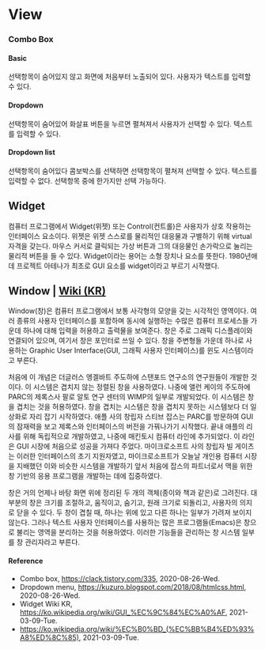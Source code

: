 # View

### Combo Box
#### Basic
선택항목이 숨어있지 않고 화면에 처음부터 노출되어 있다. 사용자가 텍스트를 입력할 수 있다.

#### Dropdown
선택항목이 숨어있어 화살표 버튼을 누르면 펼쳐져서 사용자가 선택할 수 있다. 텍스트를 입력할 수 있다.

#### Dropdown list
선택항목이 숨어있다 콤보박스를 선택하면 선택항목이 펼쳐져 선택할 수 있다. 텍스트를 입력할 수 없다. 선택항목 중에 한가지만 선택 가능하다.

## Widget
컴퓨터 프로그램에서 Widget(위젯) 또는 Control(컨트롤)은 사용자가 상호 작용하는 인터페이스 요소이다. 위젯은 위젯 스스로를 물리적인 대응물과 구별하기 위해 virtual 자격을 갖는다. 마우스 커서로 클릭되는 가상 버튼과 그의 대응물인 손가락으로 눌리는 물리적 버튼을 들 수 있다. Widget이라는 용어는 소형 장치나 요소를 뜻한다. 1980년애데 프로젝트 아테나가 최초로 GUI 요소를 widget이라고 부르기 시작했다.

## Window | [Wiki (KR)](https://ko.wikipedia.org/wiki/%EC%B0%BD_(%EC%BB%B4%ED%93%A8%ED%8C%85))
Window(창)은 컴퓨터 프로그램에서 보통 사각형의 모양을 갖는 시각적인 영역이다. 여러 종류의 사용자 인터페이스를 포함하며 동시에 실행하는 수많은 컴퓨터 프로세스들 가운데 하나에 대해 입력을 허용하고 출력물을 보여준다. 창은 주로 그래픽 디스플레이와 연결되어 있으며, 여기서 창은 포인터로 쓰일 수 있다. 창을 주변형들 가운데 하나로 사용하는 Graphic User Interface(GUI, 그래픽 사용자 인터페이스)를 윈도 시스템이라고 부른다.

처음에 이 개념은 더글러스 엥겔바트 주도하에 스탠포드 연구소의 연구원들이 개발한 것이다. 이 시스템은 겹치지 않는 정렬된 창을 사용하였다. 나중에 앨런 케이의 주도하에 PARC의 제록스사 팔로 알토 연구 센터의 WIMP의 일부로 개발되었다. 이 시스템은 창을 겹치는 것을 허용하였다. 창을 겹치는 시스템은 창을 겹치지 못하는 시스템보다 더 일상화로 자리 잡기 시작하였다. 애플 사의 창립자 스티브 잡스는 PARC를 방문하여 GUI의 잠재력을 보고 제록스와 인터페이스의 버전을 가꿔나가기 시작했다. 끝내 애플의 리사를 위해 독립적으로 개발하였고, 나중에 매킨토시 컴퓨터 라인에 추가되었다. 이 라인은 GUI 시장에 처음으로 성공을 가져다 주었다. 마이크로소프트 사의 창립자 빌 게이츠는 이러한 인터페이스의 초기 지원자였고, 마이크로소프트가 오늘날 개인용 컴퓨터 시장을 지배했던 이와 비슷한 시스템을 개발하기 앞서 처음에 잡스의 파트너로서 맥을 위한 창 기반의 응용 프로그램을 개발하는 데에 집중하였다.

창은 거의 언제나 바탕 화면 위에 정리된 두 개의 객체(종이와 책과 같은)로 그려진다. 대부분의 창은 크기를 조절하고, 움직이고, 숨기고, 원래 크기로 되돌리고, 사용자의 의지로 닫을 수 있다. 두 창이 겹칠 때, 하나는 위에 있고 다른 하나는 일부가 가려져 보이지 않는다. 그러나 텍스트 사용자 인터페이스를 사용하는 많은 프로그램들(Emacs)은 창으로 불리는 영역을 분리하는 것을 허용하였다. 이러한 기능들을 관리하는 창 시스템 일부를 창 관리자라고 부른다.

#### Reference
- Combo box, https://clack.tistory.com/335, 2020-08-26-Wed.
- Dropdown menu, https://kuzuro.blogspot.com/2018/08/htmlcss.html, 2020-08-26-Wed.
- Widget Wiki KR, https://ko.wikipedia.org/wiki/GUI_%EC%9C%84%EC%A0%AF, 2021-03-09-Tue.
- https://ko.wikipedia.org/wiki/%EC%B0%BD_(%EC%BB%B4%ED%93%A8%ED%8C%85), 2021-03-09-Tue.
